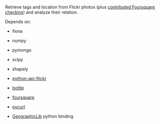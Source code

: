 Retrieve tags and location from Flickr photos (plus [contributed Foursquare
checkins](http://infolab.tamu.edu/static/users/zhiyuan/icwsm_2011_readme.pdf))
and analyze their relation.

Depends on:

-  fiona

-  numpy

-  pymongo

-  scipy

-  shapely

-  [python-api-flickr](https://github.com/alexis-mignon/python-flickr-api)

-  [bottle](http://bottlepy.org/)

-  [foursquare](https://github.com/mLewisLogic/foursquare)

-  [pycurl](http://pycurl.sourceforge.net/)

-  [GeographicLib](http://geographiclib.sourceforge.net/) python binding
